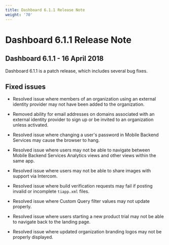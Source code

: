 ```yaml
---
title: Dashboard 6.1.1 Release Note
weight: '70'
---
```


# Dashboard 6.1.1 Release Note

## Dashboard 6.1.1 - 16 April 2018

Dashboard 6.1.1 is a patch release, which includes several bug fixes.

## Fixed issues

* Resolved issue where members of an organization using an external identity provider may not have been added to the organization.

* Removed ability for email addresses on domains associated with an external identity provider to sign up or be invited to an organization unless activated.

* Resolved issue where changing a user's password in Mobile Backend Services may cause the browser to hang.

* Resolved issue where users may not be able to navigate between Mobile Backend Services Analytics views and other views within the same app.

* Resolved issue where users may not be able to share images with support via Intercom.

* Resolved issue where build verification requests may fail if posting invalid or incomplete `tiapp.xml` files.

* Resolved issue where Custom Query filter values may not update properly.

* Resolved issue where users starting a new product trial may not be able to navigate back to the landing page.

* Resolved issue where updated organization branding logos may not be properly displayed.

